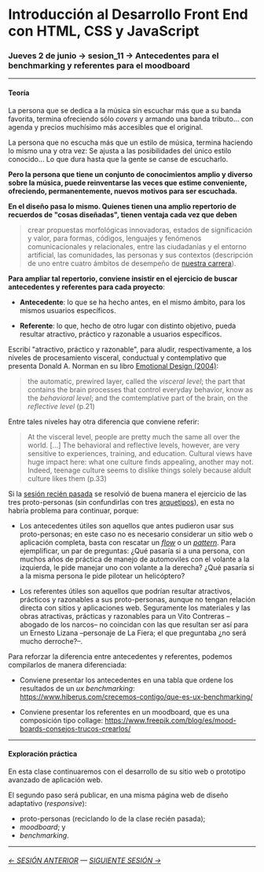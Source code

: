 # Introducción al Desarrollo Front End con HTML, CSS y JavaScript

### Jueves 2 de junio → sesion_11 → Antecedentes para el benchmarking y referentes para el moodboard

- - - - - -

#### Teoría

La persona que se dedica a la música sin escuchar más que a su banda favorita, termina ofreciendo sólo *covers* y armando una banda tributo… con agenda y precios muchísimo más accesibles que el original.

La persona que no escucha más que un estilo de música, termina haciendo lo mismo una y otra vez: Se ajusta a las posibilidades del único estilo conocido… Lo que dura hasta que la gente se canse de escucharlo.

**Pero la persona que tiene un conjunto de conocimientos amplio y diverso sobre la música, puede reinventarse las veces que estime conveniente, ofreciendo, permanentemente, nuevos motivos para ser escuchada.** 

**En el diseño pasa lo mismo. Quienes tienen una amplio repertorio de recuerdos de "cosas diseñadas", tienen ventaja cada vez que deben**

> crear propuestas morfológicas innovadoras, estados de significación y valor, para formas, códigos, lenguajes y fenómenos comunicacionales y relacionales, entre las ciudadanías y el entorno artificial, las comunidades, las personas y sus contextos (descripción de uno entre cuatro ámbitos de desempeño de [nuestra carrera](http://www.fau.uchile.cl/carreras/4929/diseno)).

**Para ampliar tal repertorio, conviene insistir en el ejercicio de buscar antecedentes y referentes para cada proyecto**:

- **Antecedente**: lo que se ha hecho antes, en el mismo ámbito, para los mismos usuarios específicos.

- **Referente**: lo que, hecho de otro lugar con distinto objetivo, pueda resultar atractivo, práctico y razonable a usuarios específicos.

Escribí "atractivo, práctico y razonable", para aludir, respectivamente, a los niveles de procesamiento visceral, conductual y contemplativo que presenta Donald A. Norman en su libro [Emotional Design (2004)](https://drive.google.com/file/d/1ovVJ-u_7dIis1k_9DaWlKb-xuW0KYKv0/view?usp=sharing): 

> the automatic, prewired layer, called the *visceral level*; the part that contains the brain processes that control everyday behavior, know as the *behavioral level*; and the comtemplative part of the brain, on the *reflective level* (p.21) 

Entre tales niveles hay otra diferencia que conviene referir: 

> At the visceral level, people are pretty much the same all over the world. […] The behavioral and reflective levels, however, are very sensitive to experiences, training, and education. Cultural views have huge impact here: what one culture finds appealing, another may not. Indeed, teenage culture seems to dislike things solely because aldult culture likes them (p.33)

Si la [sesión recién pasada](https://github.com/profesorfaco/front-end/tree/main/sesion_10) se resolvió de buena manera el ejercicio de las tres proto-personas (sin confundirlas con tres [arquetipos](https://www.instagram.com/p/CeOUHp3uaoM/)), en esta no habría problema para continuar, porque:

- Los antecedentes útiles son aquellos que antes pudieron usar sus proto-personas; en este caso no es necesario considerar un sitio web o aplicación completa, basta con rescatar un [*flow*](https://uxarchive.com/) o un [*pattern*](http://ui-patterns.com/patterns). Para ejemplificar, un par de preguntas: ¿Qué pasaría si a una persona, con muchos años de práctica de manejo de automoviles con el volante a la izquierda, le pide manejar uno con volante a la derecha? ¿Qué pasaría si a la misma persona le pide pilotear un helicóptero? 

- Los referentes útiles son aquellos que podrían resultar atractivos, prácticos y razonables a sus proto-personas, aunque no tengan relación directa con sitios y aplicaciones web. Seguramente los materiales y las obras atractivas, prácticas y razonables para un Vito Contreras –abogado de los narcos– no coincidan con las que resultan ser así para un Ernesto Lizana –personaje de La Fiera; el que preguntaba ¿no será mucho derroche?–.

Para reforzar la diferencia entre antecedentes y referentes, podemos compilarlos de manera diferenciada:

- Conviene presentar los antecedentes en una tabla que ordene los resultados de un *ux benchmarking*: https://www.hiberus.com/crecemos-contigo/que-es-ux-benchmarking/

- Conviene presentar los referentes en un moodboard, que es una composición tipo collage: https://www.freepik.com/blog/es/mood-boards-consejos-trucos-crearlos/

- - - - - - - 

#### Exploración práctica

En esta clase continuaremos con el desarrollo de su sitio web o prototipo avanzado de aplicación web. 

El segundo paso será publicar, en una misma página web de diseño adaptativo (*responsive*): 

- proto-personas (reciclando lo de la clase recién pasada);
- *moodboard*; y
- *benchmarking*.

- - - - - - - 

###### [← SESIÓN ANTERIOR](https://github.com/profesorfaco/front-end/tree/main/sesion_10) — [SIGUIENTE SESIÓN →](https://github.com/profesorfaco/front-end/tree/main/sesion_12)
